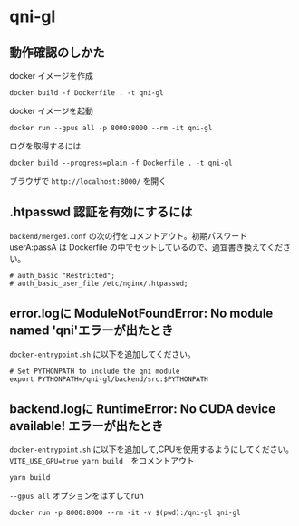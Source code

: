 # qni-gl

## 動作確認のしかた

docker イメージを作成

```shell
docker build -f Dockerfile . -t qni-gl
```

docker イメージを起動

```shell
docker run --gpus all -p 8000:8000 --rm -it qni-gl
```

ログを取得するには

```shell
docker build --progress=plain -f Dockerfile . -t qni-gl
```

ブラウザで `http://localhost:8000/` を開く

## .htpasswd 認証を有効にするには

`backend/merged.conf` の次の行をコメントアウト。初期パスワード userA:passA は Dockerfile の中でセットしているので、適宜書き換えてください。

```shell
# auth_basic "Restricted";
# auth_basic_user_file /etc/nginx/.htpasswd;
```

## error.logに ModuleNotFoundError: No module named 'qni'エラーが出たとき

`docker-entrypoint.sh` に以下を追加してください。

```shell
# Set PYTHONPATH to include the qni module
export PYTHONPATH=/qni-gl/backend/src:$PYTHONPATH
```

## backend.logに RuntimeError: No CUDA device available! エラーが出たとき

`docker-entrypoint.sh` に以下を追加して,CPUを使用するようにしてください。
`VITE_USE_GPU=true yarn build`　をコメントアウト

```shell
yarn build
```

` --gpus all `  オプションをはずしてrun

```shell
docker run -p 8000:8000 --rm -it -v $(pwd):/qni-gl qni-gl
```

